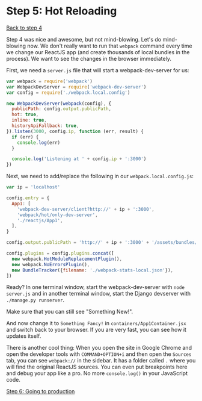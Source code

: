 # Step 5: Hot Reloading

[Back to step 4](https://github.com/mbrochh/django-reactjs-boilerplate/tree/step4_use_the_bundle)

Step 4 was nice and awesome, but not mind-blowing. Let's do mind-blowing now.
We don't really want to run that `webpack` command every time we change our
ReactJS app (and create thousands of local bundles in the process). We want to
see the changes in the browser immediately.

First, we need a `server.js` file that will start a webpack-dev-server for us:

```javascript
var webpack = require('webpack')
var WebpackDevServer = require('webpack-dev-server')
var config = require('./webpack.local.config')

new WebpackDevServer(webpack(config), {
  publicPath: config.output.publicPath,
  hot: true,
  inline: true,
  historyApiFallback: true,
}).listen(3000, config.ip, function (err, result) {
  if (err) {
    console.log(err)
  }

  console.log('Listening at ' + config.ip + ':3000')
})
```

Next, we need to add/replace the following in our `webpack.local.config.js`:

```javascript
var ip = 'localhost'

config.entry = {
  App1: [
    'webpack-dev-server/client?http://' + ip + ':3000',
    'webpack/hot/only-dev-server',
    './reactjs/App1',
  ],
}

config.output.publicPath = 'http://' + ip + ':3000' + '/assets/bundles/'

config.plugins = config.plugins.concat([
  new webpack.HotModuleReplacementPlugin(),
  new webpack.NoErrorsPlugin(),
  new BundleTracker({filename: './webpack-stats-local.json'}),
])
```

Ready? In one terminal window, start the webpack-dev-server with
`node server.js` and in another terminal window, start the Django devserver
with `./manage.py runserver`.

Make sure that you can still see "Something New!".

And now change it to `Something Fancy!` in `containers/App1Container.jsx` and
switch back to your browser. If you are very fast, you can see how it updates
itself.

There is another cool thing: When you open the site in Google Chrome and open
the developer tools with `COMMAND+OPTION+i` and then open the `Sources` tab,
you can see `webpack://` in the sidebar. It has a folder called `.` where you
will find the original ReactJS sources. You can even put breakpoints here and
debug your app like a pro. No more `console.log()` in your JavaScript code.

[Step 6: Going to production](https://github.com/mbrochh/django-reactjs-boilerplate/tree/step6_going_to_production)
